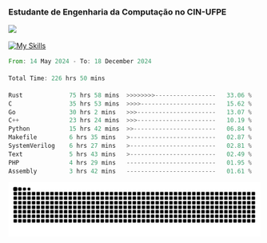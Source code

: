 
### Estudante de Engenharia da Computação no CIN-UFPE
<div>
      <!--<img width=400 src="https://github-readme-stats.vercel.app/api?username=Zed201&show_icons=true&theme=tokyonight" /-->
      <img width=400 src='https://leetcode.card.workers.dev/Zed201?theme=nord&font=baloo&extension=null' />
</div>


[![My Skills](https://skillicons.dev/icons?i=c,cpp,rust,py,java,neovim&theme=dark)](https://skillicons.dev)

<!--START_SECTION:waka-->

```rust
From: 14 May 2024 - To: 18 December 2024

Total Time: 226 hrs 50 mins

Rust             75 hrs 58 mins  >>>>>>>>-----------------   33.06 %
C                35 hrs 53 mins  >>>>---------------------   15.62 %
Go               30 hrs 2 mins   >>>----------------------   13.07 %
C++              23 hrs 24 mins  >>>----------------------   10.19 %
Python           15 hrs 42 mins  >>-----------------------   06.84 %
Makefile         6 hrs 35 mins   >------------------------   02.87 %
SystemVerilog    6 hrs 27 mins   >------------------------   02.81 %
Text             5 hrs 43 mins   >------------------------   02.49 %
PHP              4 hrs 29 mins   -------------------------   01.95 %
Assembly         3 hrs 42 mins   -------------------------   01.61 %
```

<!--END_SECTION:waka-->

<picture>
  <source media="(prefers-color-scheme: dark)" srcset="https://github.com/Zed201/Zed201/blob/output/github-contribution-grid-snake-dark.svg" />
  <img alt="github-snake" src="https://github.com/Zed201/Zed201/blob/output/github-contribution-grid-snake-dark.svg" />
</picture>
